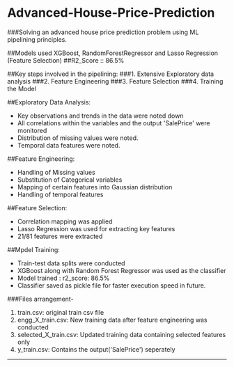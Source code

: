 # Advanced-House-Price-Prediction
###Solving an advanced house price prediction problem using ML pipelining principles. 

##Models used XGBoost, RandomForestRegressor and Lasso Regression (Feature Selection)
##R2_Score :: 86.5%


##Key steps involved in the pipelining:
###1. Extensive Exploratory data analysis
###2. Feature Engineering
###3. Feature Selection
###4. Training the Model


##Exploratory Data Analysis:
- Key observations and trends in the data were noted down
- All correlations within the variables and the output 'SalePrice' were monitored
- Distribution of missing values were noted.
- Temporal data features were noted.

##Feature Engineering:
- Handling of Missing values
- Substitution of Categorical variables 
- Mapping of certain features into Gaussian distribution
- Handling of temporal features


##Feature Selection:
- Correlation mapping was applied
- Lasso Regression was used for extracting key features
- 21/81 features were extracted


##Mpdel Training:
- Train-test data splits were conducted
- XGBoost along with Random Forest Regressor was used as the classifier
- Model trained : r2_score: 86.5%
- Classifier saved as pickle file for faster execution speed in future.

###Files arrangement-
1. train.csv: original train csv file
2. engg_X_train.csv: New training data after feature engineering was conducted
3. selected_X_train.csv: Updated training data containing selected features only
4. y_train.csv: Contains the output('SalePrice') seperately



*******************************************************************************



